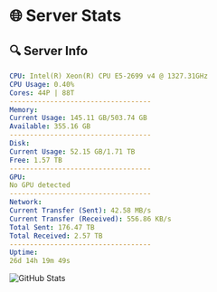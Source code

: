 # 🌐 Server Stats
## 🔍 Server Info
```yaml
CPU: Intel(R) Xeon(R) CPU E5-2699 v4 @ 1327.31GHz
CPU Usage: 0.40%
Cores: 44P | 88T
-----------------------------------
Memory:
Current Usage: 145.11 GB/503.74 GB
Available: 355.16 GB
-----------------------------------
Disk:
Current Usage: 52.15 GB/1.71 TB
Free: 1.57 TB
-----------------------------------
GPU:
No GPU detected
-----------------------------------
Network:
Current Transfer (Sent): 42.58 MB/s
Current Transfer (Received): 556.86 KB/s
Total Sent: 176.47 TB
Total Received: 2.57 TB
-----------------------------------
Uptime:
26d 14h 19m 49s
```
![GitHub Stats](https://img.shields.io/badge/Updated-2025-03-06_13:03:07-blue)